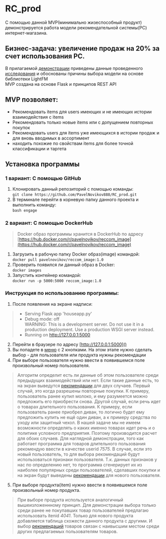 # RC_prod  
С помощью данной MVP(минимально жизеспособный продукт) демонстрируется работа модели рекомендательной системы(РС) интернет-магазина.  

## Бизнес-задача: увеличение продаж на 20% за счет использования РС.  
В прилагаемой [демонстрации]() приведены данные проведенного [исследования]() и обоснованы причины выбора модели на основе библиотеки LightFM  
MVP создана на основе Flask и принципов REST API

## MVP позволяет: 
- Рекомендовать items для users имеющих и не имеющих истории взаимодействия с items
- Рекомендовать только новые items или с допущением повторных покупок
- Рекомендовать users для items уже имеющихся в истории продаж и для вновь вводимых в ассортимент  
- находить похожие по свойствам items для более точной классификации и таргета

## Установка программы    
### 1 вариант: С помощью GitHub  
1. Клонировать данный репозиторий с помощью команды:    
   ` git clone https://github.com/PavelNovikov888/RC_prod.git `   
2. В терминале перейти в корневую папку данного проекта и выполнить команду:     
   `bash engage`  

### 2 вариант: С помощью DockerHub
> Docker образ программы хранится в DockerHub по адресу [https://hub.docker.com/r/pavelnovikov/reccom_image](https://hub.docker.com/r/pavelnovikov/reccom_image)

1. Загрузить в рабочую папку Docker образ(image) командой:  
   `docker pull pavelnovikov/reccom_image:1.0`
2. Проверить появился ли данный образ в Docker:  
   `docker images`
3. Запустить контейнер командой:  
   `docker run -p 5000:5000 reccom_image:1.0`

### Инструкция по использованию программы:
1. После появления на экране надписи:     
> * Serving Flask app 'houseapp.py'  
> * Debug mode: off  
> WARNING: This is a development server. Do not use it in a production deployment. Use a production WSGI server instead.   
> * Running on http://127.0.0.1:5000

2. Перейти в браузере по адресу [http://127.0.0.1:5000]()
3. Вы попадете в [меню]() с 2 кнопками. На этом этапе нужно сделать выбор - для пользователя или продукта нужны рекомендации
4. При выборе пользователя нужно ввести в появившемся поле произвольный номер пользователя.
> Алгоритм определит есть ли данные об этом пользователе среди предыдущих взаимодействий или нет. Если такие данные есть, то на экран выведутся [рекомендации]() для двух случаев. Первый случай, это когда разрешены повторные покупки. К примеру, пользователь ранее купил молоко, и ему разумеется можно предложить его приобрести снова. Другой случай, если речь идет о товарах длительного пользования. К примеру, если пользователь ранее приобрел диван, то логично будет ему предложить купить не ещё один диван, а к примеру средства по уходу или защитный чехол. В нашей задаче мы не имеем возможности определять о каких именно товарах идет речь и о политике условного предприятия. Поэтому производится расчет для обоих случаев. Для наглядной демонстрации, того как работает программа для товаров длительного пользования рекомендую ввести в качестве userid *7575*.
В случае, если это новый пользователь, то для выбора рекомендаций будут использоваться признаки пользователя. Т.к. данных признаков у нас по определению нет, то программа сгенерирует их из наиболее популярных среди пользователей, сделавших покупки и на экран будут выведены [рекомендации]() для нового пользователя. 

 5. При выборе продукта(item) нужно ввести в появившемся поле произвольный номер продукта.
> При выборе продукта используется аналогичный вышеизложеннному принцип. Для демонстрации выбора только среди ранее не покупавших товар пользователей предлагаю использовать itenid *4041*. Только для нового продукта добавляется таблица схожести данного продукта с другими. И выбор [рекомендаций]() товаров связан с наивысшим местом среди других предлагаемых пользователям товаров.
